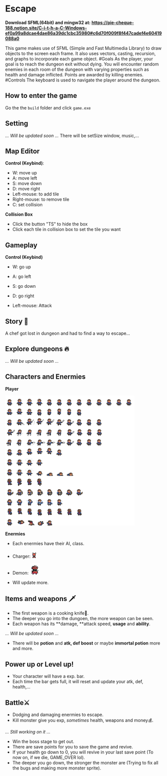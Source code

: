 # Escape

  **Download SFML(64bit) and mingw32 at: https://pie-cheque-188.notion.site/C-i-t-h-a-C-Windows-ef0a99a8dcae4dae86a39dc1cbc35980#c6d70f009f8f447cadef4e60419088a0**
  
  This game makes use of SFML (Simple and Fast Multimedia Library) to draw objects to the screen each frame. It also uses vectors, casting, recursion, and graphs to  incorporate each game object. #Goals As the player, your goal is to reach the dungeon exit without dying. You will encounter random enemies in each room of the dungeon with varying properties such as health and damage inflicted. Points are awarded by killing enemies. #Controls The keyboard is used to navigate the player around the dungeon.
  
## How to enter the game
  Go the the `build` folder and click `game.exe`

## Setting
  *... Will be updated soon ...*
  There will be setSize window, music,...

## Map Editor 
 
**Control (Keybind)**:
  - W: move up
  - A: move left
  - S: move down
  - D: move right
  - Left-mouse: to add tile
  - Right-mouse: to remove tile
  - C: set collision

**Collision Box**
  - Click the button "TS" to hide the box
  - Click each tile in collision box to set the tile you want

## Gameplay 
**Control (Keybind)**
  - W: go up
  - A: go left
  - S: go down
  - D: go right

  - Left-mouse: Attack

## Story 🧾
  A chef got lost in dungeon and had to find a way to escape...

## Explore dungeons 🔥
  *... Will be updated soon ...*

## Characters and Enermies

**Player**

![player_sheet](https://github.com/nth-coding/escape/blob/main/build/textures/player.png)

**Enermies**

- Each enermies have their AI, class.

- Charger:
![charger_sheet](https://github.com/nth-coding/escape/blob/main/build/textures/0x72_DungeonTilesetII_v1.4/chort_idle_anim_f0.png)

- Demon:
![demon_sheet](https://github.com/nth-coding/escape/blob/main/build/textures/0x72_DungeonTilesetII_v1.3.1/big_demon_idle_anim_f0.png)

- Will update more.

## Items and weapons 🗡
  - The first weapon is a cooking knife🔪.
  - The deeper you go into the dungoen, the more weapon can be seen.
  - Each weapon has its **damage, **attack speed, **usage** and **ability**. 


  *... Will be updated soon ...*
  - There will be **potion** and **atk, def boost** or maybe **immortal potion** more and more.

## Power up or Level up!
  - Your character will have a exp. bar.
  - Each time the bar gets full, it will reset and update your atk, def, health,...

## Battle⚔
  - Dodging and damaging enermies to escape.
  - Kill monster give you exp, *sometimes* health, weapons and money💰. 

  *... Still working on it ...*
  - Win the boss stage to get out.
  - There are save points for you to save the game and revive.
  - If your health go down to 0, you will revive in your last save point (To now on, if we die, GAME_OVER lol).
  - The deeper you go down, the stronger the monster are (Trying to fix all the bugs and making more monster sprite).

